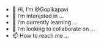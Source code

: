 - 👋 Hi, I’m @Gopikapavi
- 👀 I’m interested in ...
- 🌱 I’m currently learning ...
- 💞️ I’m looking to collaborate on ...
- 📫 How to reach me ...

<!---
Gopikapavi/Gopikapavi is a ✨ special ✨ repository because its `README.md` (this file) appears on your GitHub profile.
You can click the Preview link to take a look at your changes.
--->
